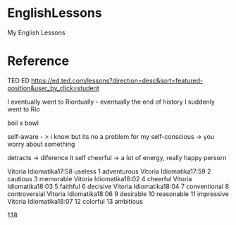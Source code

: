 # EnglishLessons
My English Lessons


# Reference
TED ED
https://ed.ted.com/lessons?direction=desc&sort=featured-position&user_by_click=student

I eventually went to Riontually - eventually the end of history
I suddenly went to Rio

boil x bowl

self-aware - > i know but its no a problem for my
self-conscious -> you worry about something

detracts -> diference it self
cheerful -> a lot of energy, really happy persorn

Vitoria Idiomatika17:58
useless
1 adventurous
Vitoria Idiomatika17:59
2 cautious
3 memorable
Vitoria Idiomatika18:02
4 cheerful
Vitoria Idiomatika18:03
5 faithful
6 decisive
Vitoria Idiomatika18:04
7 conventional
8 controversial
Vitoria Idiomatika18:06
9 desirable
10 reasonable
11 impressive
Vitoria Idiomatika18:07
12 colorful
13 ambitious

138

